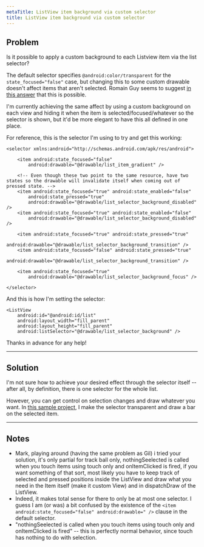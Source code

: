 ```yaml
---
metaTitle: ListView item background via custom selector
title: ListView item background via custom selector
---
```


## Problem

Is it possible to apply a custom background to each Listview item via the list selector?


The default selector specifies `@android:color/transparent` for the `state_focused="false"` case, but changing this to some custom drawable doesn't affect items that aren't selected. Romain Guy seems to suggest [in this answer](https://stackoverflow.com/questions/2217753/changing-background-color-of-listview-items-on-android/2218270#2218270) that this is possible.


I'm currently achieving the same affect by using a custom background on each view and hiding it when the item is selected/focused/whatever so the selector is shown, but it'd be more elegant to have this all defined in one place.


For reference, this is the selector I'm using to try and get this working:



```
<selector xmlns:android="http://schemas.android.com/apk/res/android">

    <item android:state_focused="false"
        android:drawable="@drawable/list_item_gradient" />

    <!-- Even though these two point to the same resource, have two states so the drawable will invalidate itself when coming out of pressed state. -->
    <item android:state_focused="true" android:state_enabled="false"
        android:state_pressed="true"
        android:drawable="@drawable/list_selector_background_disabled" />
    <item android:state_focused="true" android:state_enabled="false"
        android:drawable="@drawable/list_selector_background_disabled" />

    <item android:state_focused="true" android:state_pressed="true"
        android:drawable="@drawable/list_selector_background_transition" />
    <item android:state_focused="false" android:state_pressed="true"
        android:drawable="@drawable/list_selector_background_transition" />

    <item android:state_focused="true"
        android:drawable="@drawable/list_selector_background_focus" />

</selector>

```

And this is how I'm setting the selector:



```
<ListView
    android:id="@android:id/list"
    android:layout_width="fill_parent"
    android:layout_height="fill_parent"
    android:listSelector="@drawable/list_selector_background" />    

```

Thanks in advance for any help!



---

## Solution

I'm not sure how to achieve your desired effect through the selector itself -- after all, by definition, there is one selector for the whole list.


However, you can get control on selection changes and draw whatever you want. In [this sample project](http://github.com/commonsguy/cw-advandroid/tree/master/ListView/Selector/), I make the selector transparent and draw a bar on the selected item.



---

## Notes

- Mark, playing around (having the same problem as Gil) i tried your solution, it's only partial for track ball only, nothingSeelected is called when you touch items using touch only and onItemClicked is fired, if you want something of that sort, most likely you have to keep track of selected and pressed positions inside the ListView and draw what you need in the Item itself (make it custom View) and in dispatchDraw of the ListView.
- Indeed, it makes total sense for there to only be at most one selector. I guess I am (or was) a bit confused by the existence of the `<item android:state_focused="false" android:drawable=" />` clause in the default selector.
-  "nothingSeelected is called when you touch items using touch only and onItemClicked is fired" -- this is perfectly normal behavior, since touch has nothing to do with selection.
